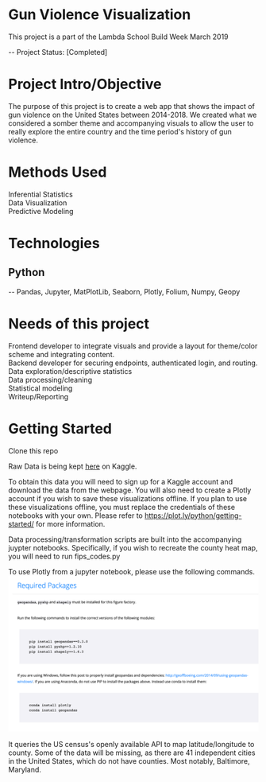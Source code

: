 # Gun Violence Visualization 
This project is a part of the Lambda School Build Week March 2019

-- Project Status: [Completed]

# Project Intro/Objective
The purpose of this project is to create a web app that shows the impact of gun violence on the United States between 2014-2018. 
We created what we considered a somber theme and accompanying visuals to allow the user to really explore the entire country and the time period's history of gun violence.

# Methods Used
Inferential Statistics  
Data Visualization  
Predictive Modeling

# Technologies
## Python
 -- Pandas, Jupyter, MatPlotLib, Seaborn, Plotly, Folium, Numpy, Geopy

# Needs of this project
Frontend developer to integrate visuals and provide a layout for theme/color scheme and integrating content.  
Backend developer for securing endpoints, authenticated login, and routing.  
Data exploration/descriptive statistics  
Data processing/cleaning  
Statistical modeling  
Writeup/Reporting  

# Getting Started
Clone this repo

Raw Data is being kept [here](https://www.kaggle.com/jameslko/gun-violence-data) on Kaggle.

To obtain this data you will need to sign up for a Kaggle account and download the data from the webpage. 
You will also need to create a Plotly account if you wish to save these visualizations offline.
If you plan to use these visualizations offline, you must replace the credentials of these notebooks with your own.
Please refer to https://plot.ly/python/getting-started/ for more information.

Data processing/transformation scripts are built into the accompanying juypter notebooks.
Specifically, if you wish to recreate the county heat map, you will need to run fips_codes.py

To use Plotly from a jupyter notebook, please use the following commands.  
![Install instructions](install_deps.png)  

It queries the US census's openly available API to map latitude/longitude to county.
Some of the data will be missing, as there are 41 independent cities in the United States, which do not have counties.
Most notably, Baltimore, Maryland. 
